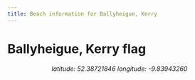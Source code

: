 ```yaml
---
title: Beach information for Ballyheigue, Kerry
---
```

# Ballyheigue, Kerry <span class="material-icons" color="blue">flag</span>

<div align="center"><i>latitude: 52.38721846 longitude: -9.83943260</i></div>